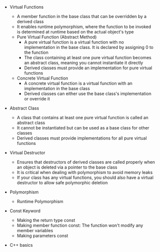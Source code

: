 - Virtual Functions
  - A member function in the base class that can be overridden by a derived class
  - It enables runtime polymorphism, where the function to be invoked is determined at runtime based on the actual object's type
  - Pure Virtual Function (Abstract Method)
    - A pure virtual function is a virtual function with no implementation in the base class. It is declared by assigning 0 to the function
    - The class containing at least one pure virtual function becomes an abstract class, meaning you cannot instantiate it directly
    - Derived classes must provide an implementation for pure virtual functions
  - Concrete Virtual Function
    - A concrete virtual function is a virtual function with an implementation in the base class
    - Derived classes can either use the base class's implementation or override it

- Abstract Class
  - A class that contains at least one pure virtual function is called an abstract class
  - It cannot be instantiated but can be used as a base class for other classes
  - Derived classes must provide implementations for all pure virtual functions

- Virtual Destructor
  -  Ensures that destructors of derived classes are called properly when an object is deleted via a pointer to the base class
  -  It is critical when dealing with polymorphism to avoid memory leaks
  -  If your class has any virtual functions, you should also have a virtual destructor to allow safe polymorphic deletion
 
- Polymorphism
  - Runtime Polymorphism
 
- Const Keyword
  - Making the return type const
  - Making member function const: The function won't modify any member variables
  - Making parameters const

- C++ basics
